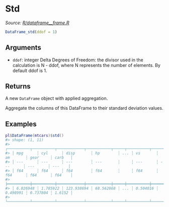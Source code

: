 # Std

*Source: [R/dataframe__frame.R](https://github.com/pola-rs/r-polars/tree/main/R/dataframe__frame.R)*

```r
DataFrame_std(ddof = 1)
```

## Arguments

- `ddof`: integer Delta Degrees of Freedom: the divisor used in the calculation is N - ddof, where N represents the number of elements. By default ddof is 1.

## Returns

A new `DataFrame` object with applied aggregation.

Aggregate the columns of this DataFrame to their standard deviation values.

## Examples

<pre class='r-example'><code><span class='r-in'><span><span class='va'>pl</span><span class='op'>$</span><span class='fu'>DataFrame</span><span class='op'>(</span><span class='va'>mtcars</span><span class='op'>)</span><span class='op'>$</span><span class='fu'>std</span><span class='op'>(</span><span class='op'>)</span></span></span>
<span class='r-out co'><span class='r-pr'>#&gt;</span> shape: (1, 11)</span>
<span class='r-out co'><span class='r-pr'>#&gt;</span> ┌──────────┬──────────┬────────────┬───────────┬─────┬──────────┬──────────┬──────────┬────────┐</span>
<span class='r-out co'><span class='r-pr'>#&gt;</span> │ mpg      ┆ cyl      ┆ disp       ┆ hp        ┆ ... ┆ vs       ┆ am       ┆ gear     ┆ carb   │</span>
<span class='r-out co'><span class='r-pr'>#&gt;</span> │ ---      ┆ ---      ┆ ---        ┆ ---       ┆     ┆ ---      ┆ ---      ┆ ---      ┆ ---    │</span>
<span class='r-out co'><span class='r-pr'>#&gt;</span> │ f64      ┆ f64      ┆ f64        ┆ f64       ┆     ┆ f64      ┆ f64      ┆ f64      ┆ f64    │</span>
<span class='r-out co'><span class='r-pr'>#&gt;</span> ╞══════════╪══════════╪════════════╪═══════════╪═════╪══════════╪══════════╪══════════╪════════╡</span>
<span class='r-out co'><span class='r-pr'>#&gt;</span> │ 6.026948 ┆ 1.785922 ┆ 123.938694 ┆ 68.562868 ┆ ... ┆ 0.504016 ┆ 0.498991 ┆ 0.737804 ┆ 1.6152 │</span>
<span class='r-out co'><span class='r-pr'>#&gt;</span> └──────────┴──────────┴────────────┴───────────┴─────┴──────────┴──────────┴──────────┴────────┘</span>
 </code></pre>